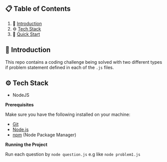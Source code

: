 ## 📋 <a name="table">Table of Contents</a>

1. 🤖 [Introduction](#introduction)
2. ⚙️ [Tech Stack](#tech-stack)
3. 🤸 [Quick Start](#quick-start)

## <a name="introduction">🤖 Introduction</a>

This repo contains a coding challenge being solved with two different types if problem statement defined in each of the `.js` files.

## <a name="tech-stack">⚙️ Tech Stack</a>

- NodeJS

**Prerequisites**

Make sure you have the following installed on your machine:

- [Git](https://git-scm.com/)
- [Node.js](https://nodejs.org/en)
- [npm](https://www.npmjs.com/) (Node Package Manager)

**Running the Project**

Run each question by `node question.js` e.g like `node problem1.js`